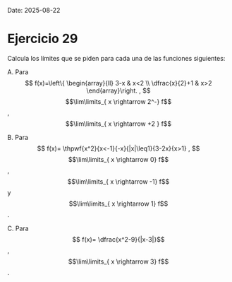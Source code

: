 Date: 2025-08-22

# Ejercicio 29

 
Calcula los límites que se piden para cada una de las funciones siguientes:

A.    Para 
$$
 f(x)=\left\{ \begin{array}{ll}
 3-x &  x<2 \\
 \dfrac{x}{2}+1 &  x>2
\end{array}\right. ,
$$
 $$\lim\limits_{ x \rightarrow  2^-}  f$$  ,   $$\lim\limits_{ x \rightarrow  +2 }  f$$

B.    Para 
$$
 f(x)= \thpwf{x^2}{x<-1}{-x}{|x|\leq1}{3-2x}{x>1} ,
$$
 $$\lim\limits_{ x \rightarrow  0}  f$$  ,  $$\lim\limits_{ x \rightarrow  -1}  f$$   y $$\lim\limits_{ x \rightarrow  1}  f$$  .

C.    Para  $$ f(x)= \dfrac{x^2-9}{|x-3|}$$  ,  $$\lim\limits_{ x \rightarrow  3}  f$$  .

